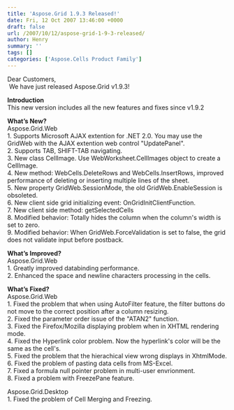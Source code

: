 ```yaml
---
title: 'Aspose.Grid 1.9.3 Released!'
date: Fri, 12 Oct 2007 13:46:00 +0000
draft: false
url: /2007/10/12/aspose-grid-1-9-3-released/
author: Henry
summary: ''
tags: []
categories: ['Aspose.Cells Product Family']
---
```


Dear Customers,  
 We have just released Aspose.Grid v1.9.3!

**Introduction**  
This new version includes all the new features and fixes since v1.9.2

**What’s New?**  
Aspose.Grid.Web  
1\. Supports Microsoft AJAX extention for .NET 2.0. You may use the GridWeb with the AJAX extention web control "UpdatePanel".  
2\. Supports TAB, SHIFT-TAB navigating.  
3\. New class CellImage. Use WebWorksheet.CellImages object to create a CellImage.  
4\. New method: WebCells.DeleteRows and WebCells.InsertRows, improved performance of deleting or inserting multiple lines of the sheet.  
5\. New property GridWeb.SessionMode, the old GridWeb.EnableSession is obsoleted.  
6\. New client side grid initializing event: OnGridInitClientFunction.  
7\. New client side method: getSelectedCells  
8\. Modified behavior: Totally hides the column when the column's width is set to zero.  
9\. Modified behavior: When GridWeb.ForceValidation is set to false, the grid does not validate input before postback.

**What’s Improved?**  
Aspose.Grid.Web  
1\. Greatly improved databinding performance.  
2\. Enhanced the space and newline characters processing in the cells.

**What’s Fixed?**  
Aspose.Grid.Web  
1\. Fixed the problem that when using AutoFilter feature, the filter buttons do not move to the correct position after a column resizing.  
2\. Fixed the parameter order issue of the "ATAN2" function.  
3\. Fixed the Firefox/Mozilla displaying problem when in XHTML rendering mode.  
4\. Fixed the Hyperlink color problem. Now the hyperlink's color will be the same as the cell's.  
5\. Fixed the problem that the hierachical view wrong displays in XhtmlMode.  
6\. Fixed the problem of pasting data cells from MS-Excel.  
7\. Fixed a formula null pointer problem in multi-user envrionment.  
8\. Fixed a problem with FreezePane feature.

Aspose.Grid.Desktop  
1\. Fixed the problem of Cell Merging and Freezing.








